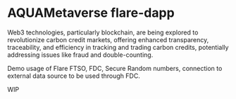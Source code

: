 # AQUAMetaverse flare-dapp 

Web3 technologies, particularly blockchain, are being explored to revolutionize carbon credit markets,
offering enhanced transparency, traceability, and efficiency in tracking and trading carbon credits, 
potentially addressing issues like fraud and double-counting.

Demo usage of Flare FTSO, FDC, Secure Random numbers, connection to external data source to be used through FDC.


WIP
